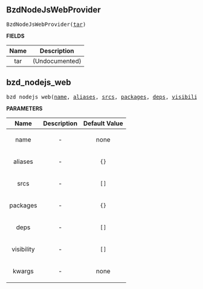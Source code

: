 <!-- Generated with Stardoc: http://skydoc.bazel.build -->

<a name="#BzdNodeJsWebProvider"></a>

## BzdNodeJsWebProvider

<pre>
BzdNodeJsWebProvider(<a href="#BzdNodeJsWebProvider-tar">tar</a>)
</pre>



**FIELDS**


| Name  | Description |
| :-------------: | :-------------: |
| tar |  (Undocumented)    |


<a name="#bzd_nodejs_web"></a>

## bzd_nodejs_web

<pre>
bzd_nodejs_web(<a href="#bzd_nodejs_web-name">name</a>, <a href="#bzd_nodejs_web-aliases">aliases</a>, <a href="#bzd_nodejs_web-srcs">srcs</a>, <a href="#bzd_nodejs_web-packages">packages</a>, <a href="#bzd_nodejs_web-deps">deps</a>, <a href="#bzd_nodejs_web-visibility">visibility</a>, <a href="#bzd_nodejs_web-kwargs">kwargs</a>)
</pre>



**PARAMETERS**


| Name  | Description | Default Value |
| :-------------: | :-------------: | :-------------: |
| name |  <p align="center"> - </p>   |  none |
| aliases |  <p align="center"> - </p>   |  <code>{}</code> |
| srcs |  <p align="center"> - </p>   |  <code>[]</code> |
| packages |  <p align="center"> - </p>   |  <code>{}</code> |
| deps |  <p align="center"> - </p>   |  <code>[]</code> |
| visibility |  <p align="center"> - </p>   |  <code>[]</code> |
| kwargs |  <p align="center"> - </p>   |  none |


